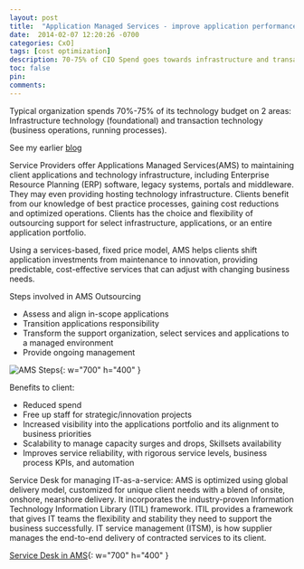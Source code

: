 ```yaml
---
layout: post
title:  "Application Managed Services - improve application performance and achieve better business results"
date:  2014-02-07 12:20:26 -0700
categories: CxO]
tags: [cost optimization]
description: 70-75% of CIO Spend goes towards infrastructure and transaction (keeping ligts-on). Utilizing AMS Outsourcing, $$$ can be saved and used to fund strategic initiatives, innovation projects
toc: false
pin: 
comments: 
---
```

Typical organization spends 70%-75% of its technology budget on 2 areas: Infrastructure technology (foundational) and transaction technology (business operations, running processes).

See my earlier [blog](https://ketanhm.github.io/posts/balance-time-cost-quality/)

Service Providers offer Applications Managed Services(AMS) to maintaining client applications and technology infrastructure, including Enterprise Resource Planning (ERP) software, legacy systems, portals and middleware. They may even providing hosting technology infrastructure. Clients benefit from our knowledge of best practice processes, gaining cost reductions and optimized operations. Clients has the choice and flexibility of outsourcing support for select infrastructure, applications, or an entire application portfolio.

Using a services-based, fixed price model, AMS helps clients shift application investments from maintenance to innovation, providing predictable, cost-effective services that can adjust with changing business needs.  

Steps involved in AMS Outsourcing
- Assess and align in-scope applications
- Transition applications responsibility
- Transform the support organization, select services and applications to a managed environment
- Provide ongoing management

![AMS Steps](https://ketanhm.github.io/images/ams-steps.png){: w="700" h="400" }


Benefits to client:
- Reduced spend
- Free up staff for strategic/innovation projects
- Increased visibility into the applications portfolio and its alignment to business priorities
- Scalability to manage capacity surges and drops, Skillsets availability
- Improves service reliability, with rigorous service levels, business process KPIs, and automation 

Service Desk for managing IT-as-a-service:
AMS is optimized using global delivery model, customized for unique client needs with a blend of onsite, onshore, nearshore delivery. It incorporates the industry-proven Information Technology Information Library (ITIL) framework. ITIL provides a framework that gives IT teams the flexibility and stability they need to support the business successfully. IT service management (ITSM), is how supplier manages the end-to-end delivery of contracted services to its client. 

[Service Desk in AMS](https://ketanhm.github.io/images/servicedesk.png){: w="700" h="400" }


